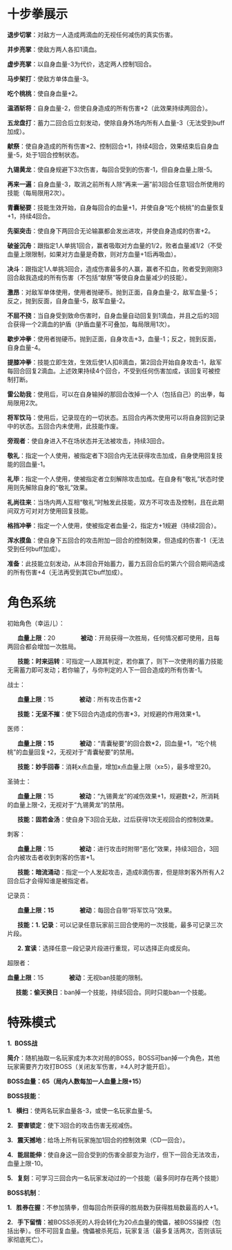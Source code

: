 # 十步拳展示

**退步切掌**：对敌方一人造成两滴血的无视任何减伤的真实伤害。

**并步亮掌**：使敌方两人各扣1滴血。

**虚步亮掌**：以自身血量-3为代价，选定两人控制1回合。

**马步架打**：使敌方单体血量-3。

**吃个桃桃**：使自身血量+2。

**温酒斩将**：自身血量-2，但使自身造成的所有伤害+2（此效果持续两回合）。

**五龙盘打**：蓄力二回合后立刻发动，使除自身外场内所有人血量-3（无法受到buff加成）。

**献祭**：使自身造成的所有伤害×2、控制回合+1，持续4回合，效果结束后自身血量-5，处于1回合控制状态。

**九锡黄龙**：使自身规避下3次伤害，每回合受到的伤害-1，但自身血量上限-5。

**再来一遍**：自身血量-3，取消之前所有人除“再来一遍”前3回合任意1回合所使用的技能（每局限用2次）。

**青囊秘要**：技能生效开始，自身每回合的血量+1，并使自身“吃个桃桃”的血量恢复+1，持续4回合。

**先驱突击**：使自身下两回合无论输赢都会发出进攻，并使自身造成的伤害+2。

**破釜沉舟**：跟指定1人单挑1回合，赢者吸取对方血量的1/2，败者血量减1/2（不受血量上限限制，如果对方血量是奇数，则对方血量+1后再吸血）。

**决斗**：跟指定1人单挑3回合，造成伤害最多的人赢，赢者不扣血，败者受到刚刚3回合敌我造成的所有伤害（不包括“献祭”等使自身血量减少的技能）。

**激昂**：对敌军单体使用，使用者抛硬币。抛到正面，自身血量-2，敌军血量-5；反之，抛到反面，自身血量-5，敌军血量-2。

**不屈不挠**：当自身受到致命伤害时，自身血量自动回复到1滴血，并且之后的3回合获得一个2滴血的护盾（护盾血量不可叠加，每局限用1次）。

**歇步冲拳**：使用者抛硬币。抛到正面，自身攻击+3，血量-1；反之，抛到反面，自身血量-4。

**提膝冲拳**：技能立即生效，生效后使1人扣8滴血，第2回合开始自身攻击-1，敌军每回合回复2滴血。上述效果持续4个回合，不受到任何伤害加成，该回复可被控制打断。

**雷公助我**：使用后，可以在自身输掉的那回合改掉一个人（包括自己）的出拳，每局限用2次。

**将军饮马**：使用后，记录现在的一切状态。五回合内再次使用可以将自身回到记录中的状态。五回合内未使用，此技能作废。

**旁观者**：使自身进入不在场状态并无法被攻击，持续3回合。

**敬礼**：指定一个人使用，被指定者下3回合内无法获得攻击加成，自身使用回复技能的回血量-1。

**礼毕**：指定一个人使用，使被指定者立刻解除攻击加成。在自身有“敬礼”状态时使用则先解除自身的“敬礼”效果。

**礼尚往来**：当场内两人互相“敬礼”时触发此技能，双方不可攻击及控制，且在此期间双方可对对方使用回复技能。

**格挡冲拳**：指定一个人使用，使被指定者血量-2，指定方+1规避（持续2回合）。

**浑水摸鱼**：使自身下五回合的攻击附加一回合的控制效果，但造成的伤害-1（无法受到任何buff加成）。

**准备**：此技能立刻发动，从本回合开始蓄力，蓄力五回合后的第六个回合期间造成的所有伤害+4（无法再受到其它buff加成）。

# 角色系统

初始角色（幸运儿）：

      **血量上限**：20               **被动**：开局获得一次胜局，任何情况都可使用，且每两回合都会增加一次胜局。

      **技能：时来运转**：可指定一人跟其判定，若你赢了，则下一次使用的蓄力技能无需蓄力即可发动；若你输了，与你判定的人下一回合造成的所有伤害-1。

战士：

      **血量上限**：15               **被动**：所有攻击伤害+2   

      **技能：无坚不摧**：使下5回合内造成的伤害\*3，对规避的作用效果+1。

医师：

      **血量上限：15**               **被动**：“青囊秘要”的回合数\*2，回血量+1，“吃个桃桃”的血量回复+2，无视对于“青囊秘要”的禁用。

      **技能：妙手回春**：消耗x点血量，增加x点血量上限（x≥5），最多增至20。

圣骑士：

      **血量上限**：15               **被动**：“九锡黄龙”的减伤效果+1，规避数+2，所消耗的血量上限-2，无视对于“九锡黄龙”的禁用。

      **技能：固若金汤**：使自身下3回合无敌，过后获得1次无视回合的控制效果。

刺客：

      **血量上限**：15               **被动**：进行攻击时附带“恶化”效果，持续3回合，3回合内被攻击者收到刺客的伤害+1。

      **技能：暗流涌动**：指定一个人发起攻击，造成8滴伤害，但是除刺客外所有人2回合后才会得知谁是被指定者。

记录员：

      **血量上限：15**               **被动**：每回合自带“将军饮马”效果。

      **技能：1. 记录**：可以记录任意玩家前三回合使用的一次技能，最多可记录三次片段。

      **2\. 宣读**：选择任意一段记录片段进行重现，可以选择正向或反向。

超限者：

   **血量上限**：15               **被动**：无视ban技能的限制。

     **技能：偷天换日**：ban掉一个技能，持续5回合。同时只能ban一个技能。
  
# 特殊模式

**1.  BOSS战**

**简介**：随机抽取一名玩家成为本次对局的BOSS，BOSS可ban掉一个角色，其他玩家需要齐力攻打BOSS（关闭友军伤害，≥4人时才能开启）。

**BOSS血量：65（局内人数每加一人血量上限+15）**

**BOSS技能**：

**1.   横扫**：使两名玩家血量各-3，或使一名玩家血量-5。

**2.   要害锁定**：使下3回合的攻击伤害无视减伤。

**3.   震天撼地**：给场上所有玩家施加1回合的控制效果（CD一回合）。

**4.   能屈能伸**：使自身这一回合受到的伤害全部变为治疗，但下一回合无法攻击，血量上限-10。

**5.   复刻**：可学习三回合内一名玩家发动过的一个技能（最多同时存在两个技能）

**BOSS机制**：

**1.   胜券在握**：不参加猜拳，但每回合所获得的胜局数为获得胜局数最高的人+1。

**2.   手下留情**：被BOSS杀死的人将会转化为20点血量的傀儡，被BOSS操控（包括出拳）。但不可回复血量。傀儡被杀死后，玩家复活（最多复活两次，否则该玩家彻底死亡）。
